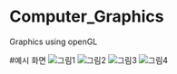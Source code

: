 # Computer_Graphics
Graphics using openGL

#예시 화면
![그림1](https://user-images.githubusercontent.com/76687318/124575206-286abd80-de86-11eb-89b6-179781a63307.png)
![그림2](https://user-images.githubusercontent.com/76687318/124575214-2b65ae00-de86-11eb-9f4f-e37ea7560a62.png)
![그림3](https://user-images.githubusercontent.com/76687318/124575225-2d2f7180-de86-11eb-8971-709eaaff7fd1.png)
![그림4](https://user-images.githubusercontent.com/76687318/124575242-2f91cb80-de86-11eb-81fd-8a96b2feeb29.png)
